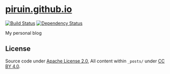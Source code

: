 # [piruin.github.io]
[![Build Status](https://travis-ci.org/piruin/piruin.github.io.svg?branch=master)](https://travis-ci.org/piruin/piruin.github.io)
[![Dependency Status](https://gemnasium.com/badges/github.com/piruin/piruin.github.io.svg)](https://gemnasium.com/github.com/piruin/piruin.github.io)

My personal blog

## License
Source code under [Apache License 2.0](http://www.apache.org/licenses/LICENSE-2.0), All content within `_posts/` under [CC BY 4.0](http://creativecommons.org/licenses/by/4.0/).

[piruin.github.io]: https://piruin.github.io/
